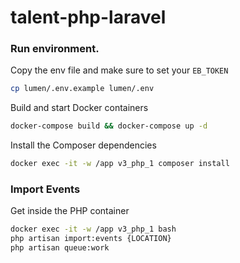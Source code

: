 # talent-php-laravel

### Run environment.
Copy the env file and make sure to set your `EB_TOKEN`
```bash
cp lumen/.env.example lumen/.env
```

Build and start Docker containers
```bash
docker-compose build && docker-compose up -d
```

Install the Composer dependencies
```bash
docker exec -it -w /app v3_php_1 composer install
````

### Import Events
Get inside the PHP container

```bash
docker exec -it -w /app v3_php_1 bash
php artisan import:events {LOCATION}
php artisan queue:work
```